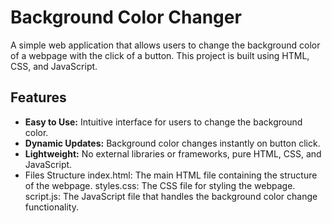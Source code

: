 # Background Color Changer

A simple web application that allows users to change the background color of a webpage with the click of a button. This project is built using HTML, CSS, and JavaScript.

## Features

- **Easy to Use:** Intuitive interface for users to change the background color.
- **Dynamic Updates:** Background color changes instantly on button click.
- **Lightweight:** No external libraries or frameworks, pure HTML, CSS, and JavaScript.
- Files Structure
index.html: The main HTML file containing the structure of the webpage.
styles.css: The CSS file for styling the webpage.
script.js: The JavaScript file that handles the background color change functionality.
